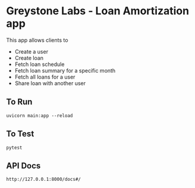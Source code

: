 # Greystone Labs - Loan Amortization app

This app allows clients to

- Create a user
- Create loan
- Fetch loan schedule
- Fetch loan summary for a specific month
- Fetch all loans for a user
- Share loan with another user

## To Run

`uvicorn main:app --reload`

## To Test

`pytest`

## API Docs

`http://127.0.0.1:8000/docs#/`
